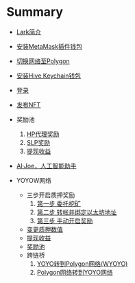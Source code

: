 # Summary

* [Lark简介](README.md)
* [安装MetaMask插件钱包](metamask.md)
* [切换网络至Polygon](polygon.md)
* [安装Hive Keychain钱包](hiveKeychain.md) 
* [登录](login.md)
* [发布NFT](nft.md)
* 奖励池
   1. [HP代理奖励](HpPool.md) 
   2. [SLP奖励](SlpPool.md) 
   3. [提现收益](larkHarvest.md)   
* [AI·Joe，人工智能助手](aiJoe.md)

* YOYOW网络
    * 三步开启质押奖励
        1. [第一步 委托挖矿](./yoyo/yoyoStaking.md)
        2. [第二步 转帐并绑定以太坊地址](./yoyo/yoyoTransfer.md)
        3. [第三步 手动开启奖励](./yoyo/startRewards.md)
    * [变更质押数值](./yoyo/changeStake.md)    
    * [提现收益](./yoyo/harvest.md)
    * [奖励池](./yoyo/lpPool.md)
    * 跨链桥
        1. [YOYO转到Polygon网络(WYOYO)](./yoyo/yoyoToPolygon.md)
        2. [Polygon网络转到YOYO网络](./yoyo/polygonToYoyo.md)

   


